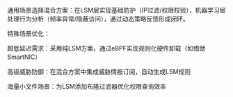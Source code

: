 通用场景选择混合方案：在LSM层实现基础防护（IP过滤/权限校验），机器学习层处理行为分析（频率异常/隐蔽访问），通过动态策略反馈形成闭环。

特殊场景优化：

超低延迟需求：采用纯LSM方案，通过eBPF实现规则化硬件卸载（如借助SmartNIC）

高级威胁防御：在混合方案中集成威胁情报订阅，自动生成LSM规则

海量小文件场景：为LSM添加布隆过滤器优化权限查询效率
